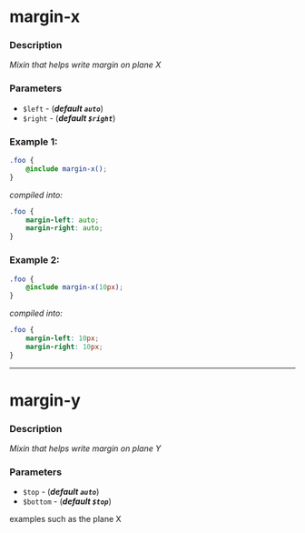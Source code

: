 # margin-x

### Description

_Mixin that helps write margin on plane X_

### Parameters
- `$left` - (***default ```auto```***)
- `$right` - (***default ```$right```***)

### Example 1:
```scss
.foo {
    @include margin-x();
}
```
_compiled into:_
```css
.foo {
    margin-left: auto;
    margin-right: auto;
}
```
### Example 2:
```scss
.foo {
    @include margin-x(10px);
}
```
_compiled into:_
```css
.foo {
    margin-left: 10px;
    margin-right: 10px;
}
```
---
# margin-y

### Description
_Mixin that helps write margin on plane Y_
### Parameters
- `$top` - (***default ```auto```***)
- `$bottom` - (***default ```$top```***)

examples such as the plane X